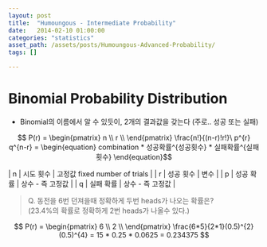 ```yaml
---
layout: post
title:  "Humoungous - Intermediate Probability"
date:   2014-02-10 01:00:00
categories: "statistics"
asset_path: /assets/posts/Humoungous-Advanced-Probability/
tags: []

---
```


# Binomial Probability Distribution

* Binomial의 이름에서 알 수 있듯이, 2개의 결과값을 갖는다 (주로.. 성공 또는 실패)

$$ P(r) = \begin{pmatrix} 
n \\
r \\
\end{pmatrix}
\frac{n!}{(n-r)!r!}\ p^{r} q^{n-r} = \begin{equation} combination * 성공확률^{성공횟수} * 실패확률^{실패횟수} \end{equation}$$

| n | 시도 횟수 | 고정값 fixed number of trials | 
| r | 성공 횟수 | 변수 |
| p | 성공 확률 | 상수 - 즉 고정값 |
| q | 실패 확률 | 상수 - 즉 고정값 |

> Q. 동전을 6번 던져을때 정확하게 두번 heads가 나오는 확률은? <br>
> (23.4%의 확률로 정확하게 2번 heads가 나올수 있다.)

$$ P(r) = \begin{pmatrix}
6 \\
2 \\
\end{pmatrix} 
\frac{6*5}{2*1}(0.5)^{2}(0.5)^{4}
= 15 * 0.25 * 0.0625 = 0.234375
$$












